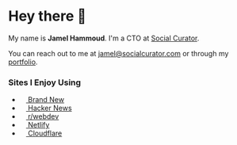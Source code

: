 <h1>
  Hey there 👋
</h1>

My name is <strong>Jamel Hammoud</strong>. I'm a CTO at <a href="https://socialcurator.com/" target="_blank" aria-label="Visit Social Curator">Social Curator</a>.

You can reach out to me at <a href="mailto:jamel@socialcurator.com">jamel@socialcurator.com</a> or through my <a href="https://jamelhammoud.com/">portfolio</a>.

<h3>Sites I Enjoy Using</h3>

<ul>
  <li>
    <a href="https://www.underconsideration.com/brandnew/" target="_blank" aria-label="Visit www.underconsideration.com/brandnew">
      <img height="12" src="https://www.underconsideration.com/brandnew/wp/wp-content/themes/make/_favicon/favicon-16x16.png"/>
      Brand New
    </a>
  </li>
  <li>
    <a href="https://news.ycombinator.com/" target="_blank" aria-label="Visit Hacker News">
      <img height="12" src="https://news.ycombinator.com/favicon.ico"/> 
      Hacker News
    </a>
  </li>
  <li>
    <a href="https://www.reddit.com/r/webdev/" target="_blank" aria-label="Visit www.reddit.com/r/webdev">
      <img height="12" src="https://styles.redditmedia.com/t5_2qs0q/styles/communityIcon_kxcmzy9bt1381.jpg?width=256&format=pjpg&s=0a2e472f6fae0712fee4a3b5d44920fe35dbcdaa"/>
      r/webdev
    </a>
  </li>
  <li>
    <a href="https://www.netlify.com/" target="_blank" aria-label="Visit www.netlify.com">
      <img height="12" src="https://www.netlify.com/v3/static/favicon/favicon-16x16.png"/> 
      Netlify
    </a>
  </li>
  <li>
    <a href="https://www.cloudflare.com/" target="_blank" aria-label="Visit www.cloudflare.com">
      <img height="12" src="https://www.cloudflare.com/favicon.ico"/> 
      Cloudflare
    </a>
  </li>
</ul>
